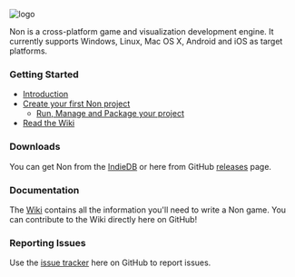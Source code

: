 ![logo](https://raw.githubusercontent.com/codeindie/non/master/src/gen/res/loading.png)

Non is a cross-platform game and visualization development engine. It currently supports Windows, Linux, Mac OS X, Android and iOS as target platforms.

### Getting Started ###
  * [Introduction](https://github.com/codeindie/non/wiki/Introduction)
  * [Create your first Non project](https://github.com/codeindie/non/wiki/Getting-started)
    * [Run, Manage and Package your project]( https://github.com/codeindie/non/wiki/Non-CLI)
  * [Read the Wiki](https://github.com/codeindie/non/wiki)

### Downloads ###

You can get Non from the [IndieDB](http://indiedb.com/engines/no-nonsense/downloads) or here from GitHub [releases](http://github.com/codeindie/non/releases) page.

### Documentation ###

The [Wiki](https://github.com/codeindie/non/wiki) contains all the information you'll need to write a Non game. You can contribute to the Wiki directly here on GitHub!

### Reporting Issues ###

Use the [issue tracker](https://github.com/codeindie/non/issues) here on GitHub to report issues.